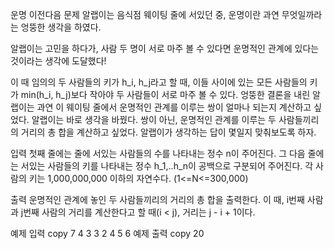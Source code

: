 운명
이전다음
문제
알랩이는 음식점 웨이팅 줄에 서있던 중, 운명이란 과연 무엇일까라는 엉뚱한 생각을 하였다.

알랩이는 고민을 하다가, 사람 두 명이 서로 마주 볼 수 있다면 운명적인 관계에 있다는 것이라는 생각에 도달했다!

이 때 임의의 두 사람들의 키가 h_i, h_j라고 할 때, 이들 사이에 있는 모든 사람들의 키가 min(h_i, h_j)보다 작아야 두 사람들이 서로 마주 볼 수 있다.
엉뚱한 결론을 내린 알랩이는 과연 이 웨이팅 줄에서 운명적인 관계를 이루는 쌍이 얼마나 되는지 계산하고 싶었다.
알랩이는 바로 생각을 바꿨다. 쌍이 아닌, 운명적인 관계를 이루는 두 사람들끼리의 거리의 총 합을 계산하고 싶었다. 알랩이가 생각하는 답이 몇일지 맞춰보도록 하자.

입력
첫째 줄에는 줄에 서있는 사람들의 수를 나타내는 정수 n이 주어진다. 그 다음 줄에는 서있는 사람들의 키를 나타내는 정수 h_1,..h_n이 공백으로 구분되어 주어진다. 각 사람의 키는 1,000,000,000 이하의 자연수다. (1<=N<=300,000)

출력
운명적인 관계에 놓인 두 사람들끼리의 거리의 총 합을 출력한다. 이 때, i번째 사람과 j번째 사람의 거리를 계산한다고 할 때(i < j), 거리는 j - i + 1이다.

예제 입력
copy
7
4 3 3 2 4 5 6
예제 출력
copy
20